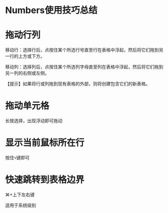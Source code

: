 # Numbers使用技巧总结

# 拖动行列

移动行：选择行后，点按住某个所选行号直至行在表格中浮起，然后将它们拖到另一行的上方或下方。

移动列：选择列后，点按住某个所选列字母直至列在表格中浮起，然后将它们拖到另一列的右侧或左侧。

【提示】如果将行或列拖到现有表格的外部，则将创建包含它们的新表格。

# 拖动单元格

长按选择，出现浮动即可拖动

# 显示当前鼠标所在行

按住`⌥`键即可

# 快速跳转到表格边界

⌘+上下左右键

适用于系统级别